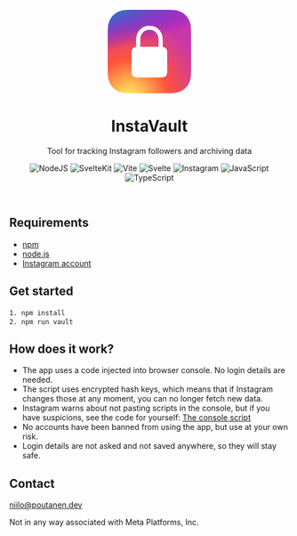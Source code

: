 <p align="center">
  <img src="/static/favicon.svg" width=150 height=150/>
</p>
<h1 align="center">InstaVault</h1>
<p align="center">Tool for tracking Instagram followers and archiving data</p>

<p align="center">
  <img src="https://img.shields.io/badge/Node.js-6DA55F?logo=node.js&logoColor=white" alt="NodeJS"/>
  <img src="https://img.shields.io/badge/SvelteKit-%23f1413d.svg?logo=svelte&logoColor=white" alt="SvelteKit"/>
  <img src="https://img.shields.io/badge/Vite-646CFF?logo=vite&logoColor=fff" alt="Vite"/>
  <img src="https://img.shields.io/badge/Svelte-%23f1413d.svg?logo=svelte&logoColor=white" alt="Svelte"/>
  <img src="https://img.shields.io/badge/Instagram-%23E4405F.svg?logo=Instagram&logoColor=white" alt="Instagram"/>
  <img src="https://img.shields.io/badge/JavaScript-F7DF1E?logo=javascript&logoColor=000" alt="JavaScript"/>
  <img src="https://img.shields.io/badge/TypeScript-3178C6?logo=typescript&logoColor=fff" alt="TypeScript"/>

</p>

<br>

## Requirements
<ul>
  <li><a href="https://www.npmjs.com/">npm</a></li>
  <li><a href="https://nodejs.org/en">node.js</a></li>
  <li><a href="https://instagram.com">Instagram account</a></li>
</ul>

## Get started

```
1. npm install
2. npm run vault
```
## How does it work?
<ul>
  <li>The app uses a code injected into browser console. No login details are needed.</li>
  <li>The script uses encrypted hash keys, which means that if Instagram changes those at any moment, you can no longer fetch new data.</li>
  <li>Instagram warns about not pasting scripts in the console, but if you have suspicions, see the code for yourself: <a href="https://github.com/niilopoutanen/instavault/blob/main/static/script.js">The console script</a>
  <li>No accounts have been banned from using the app, but use at your own risk.</li>
  <li>Login details are not asked and not saved anywhere, so they will stay safe.</li>
</ul>

## Contact
<a href="mailto:niilo@poutanen.dev">niilo@poutanen.dev</a>

<p>Not in any way associated with Meta Platforms, Inc.</p>
